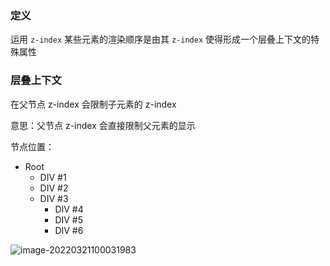 ### 定义

运用 `z-index` 某些元素的渲染顺序是由其 `z-index` 使得形成一个层叠上下文的特殊属性

### 层叠上下文

在父节点 z-index 会限制子元素的 z-index

意思：父节点 z-index 会直接限制父元素的显示

节点位置：

- Root
  - DIV #1
  - DIV #2
  - DIV #3
    - DIV #4
    - DIV #5
    - DIV #6

![image-20220321100031983](E:\学习心得\前端\view\image-20220321100031983.png)

